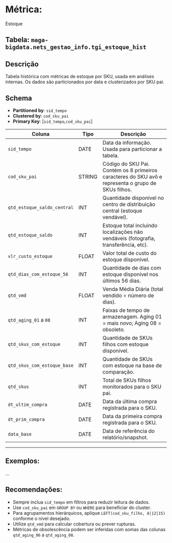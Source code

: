 # Métrica:
Estoque

## Tabela: `maga-bigdata.nets_gestao_info.tgi_estoque_hist`

## Descrição
Tabela histórica com métricas de estoque por SKU, usada em análises internas. Os dados são particionados por data e clusterizados por SKU pai.

## Schema

- **Partitioned by**: `sid_tempo`
- **Clustered by**: `cod_sku_pai`
- **Primary Key**: [`sid_tempo`,`cod_sku_pai`]

| Coluna                      | Tipo    | Descrição                                                                                                  |
|-----------------------------|---------|------------------------------------------------------------------------------------------------------------|
| `sid_tempo`                 | DATE    | Data da informação. Usada para particionar a tabela.                                                       |
| `cod_sku_pai`               | STRING  | Código do SKU Pai. Contém os 8 primeiros caracteres do SKU avô e representa o grupo de SKUs filhos.        |
| `qtd_estoque_saldo_central` | INT     | Quantidade disponível no centro de distribuição central (estoque vendável).                                |
| `qtd_estoque_saldo`         | INT     | Estoque total incluindo localizações não vendáveis (fotografia, transferência, etc).                       |
| `vlr_custo_estoque`         | FLOAT   | Valor total de custo do estoque disponível.                                                                |
| `qtd_dias_com_estoque_56`   | INT     | Quantidade de dias com estoque disponível nos últimos 56 dias.                                             |
| `qtd_vmd`                   | FLOAT   | Venda Média Diária (total vendido ÷ número de dias).                                                       |
| `qtd_aging_01` a `08`       | INT     | Faixas de tempo de armazenagem. Aging 01 = mais novo; Aging 08 = obsoleto.                                 |
| `qtd_skus_com_estoque`      | INT     | Quantidade de SKUs filhos com estoque disponível.                                                          |
| `qtd_skus_com_estoque_base` | INT     | Quantidade de SKUs com estoque na base de comparação.                                                      |
| `qtd_skus`                  | INT     | Total de SKUs filhos monitorados para o SKU pai.                                                           |
| `dt_ultim_compra`           | DATE    | Data da última compra registrada para o SKU.                                                               |
| `dt_prim_compra`            | DATE    | Data da primeira compra registrada para o SKU.                                                             |
| `data_base`                 | DATE    | Data de referência do relatório/snapshot.                                                                  |

---

## Exemplos:

...

## Recomendações:

- Sempre inclua `sid_tempo` em filtros para reduzir leitura de dados.
- Use `cod_sku_pai` em `GROUP BY` ou `WHERE` para beneficiar do cluster.
- Para agrupamentos hierárquicos, aplique `LEFT(cod_sku_filho, 8|12|15)` conforme o nível desejado.
- Utilize `qtd_vmd` para calcular cobertura ou prever rupturas.
- Métricas de obsolescência podem ser inferidas com somas das colunas `qtd_aging_06` a `qtd_aging_08`.

